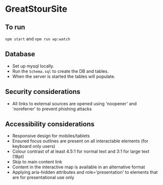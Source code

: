 # GreatStourSite

## To run
`npm start` and `npm run wp:watch`

## Database
- Set up mysql locally.
- Run the `Schema.sql` to create the DB and tables.
- When the server is started the tables will populate.

## Security considerations
- All links to external sources are opened using 'noopener' and 'noreferrer' to prevent phishing attacks

## Accessibility considerations
- Responsive design for mobiles/tablets
- Ensured focus outlines are present on all interactable elements (for keyboard only users)
- Colour contrast of at least 4.5:1 for normal text and 3:1 for large text (18pt)
- Skip to main content link
- Content in the interactive map is available in an alternative format
- Applying aria-hidden attributes and role='presentation' to elements that are for presentational use only
